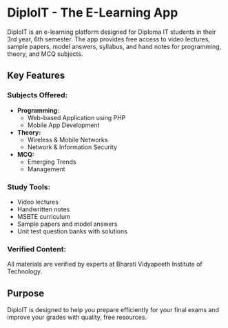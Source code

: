 # DiploIT - The E-Learning App

DiploIT is an e-learning platform designed for Diploma IT students in their 3rd year, 6th semester. The app provides free access to video lectures, sample papers, model answers, syllabus, and hand notes for programming, theory, and MCQ subjects.

## Key Features

### Subjects Offered:
- **Programming:**
  - Web-based Application using PHP
  - Mobile App Development
- **Theory:**
  - Wireless & Mobile Networks
  - Network & Information Security
- **MCQ:**
  - Emerging Trends
  - Management

### Study Tools:
- Video lectures
- Handwritten notes
- MSBTE curriculum
- Sample papers and model answers
- Unit test question banks with solutions

### Verified Content:
All materials are verified by experts at Bharati Vidyapeeth Institute of Technology.

## Purpose
DiploIT is designed to help you prepare efficiently for your final exams and improve your grades with quality, free resources.
